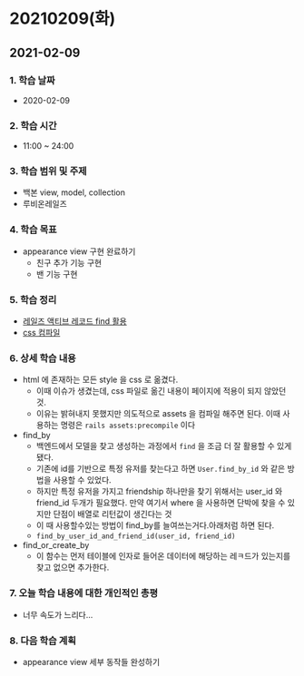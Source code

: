 # 20210209\(화\)

## 2021-02-09

### 1. 학습 날짜

* 2020-02-09

### 2. 학습 시간

* 11:00 ~ 24:00

### 3. 학습 범위 및 주제

* 백본 view, model, collection
* 루비온레일즈

### 4. 학습 목표

* appearance view 구현 완료하기
  * 친구 추가 기능 구현
  * 밴 기능 구현

### 5. 학습 정리

* [레일즈 액티브 레코드 find 활용](https://simian114.gitbook.io/blog/undefined/rubyonrails/find)
* [css 컴파일](https://simian114.gitbook.io/blog/undefined/rubyonrails/css)

### 6. 상세 학습 내용

* html 에 존재하는 모든 style 을 css 로 옮겼다.
  * 이때 이슈가 생겼는데, css 파일로 옮긴 내용이 페이지에 적용이 되지 않았던 것.
  * 이유는 밝혀내지 못했지만 의도적으로 assets 을 컴파일 해주면 된다. 이때 사용하는 명령은 `rails assets:precompile` 이다
* find\_by 
  * 백엔드에서 모델을 찾고 생성하는 과정에서 `find` 을 조금 더 잘 활용할 수 있게 됐다.
  * 기존에 id를 기반으로 특정 유저를 찾는다고 하면 `User.find_by_id` 와 같은 방법을 사용할 수 있었다. 
  * 하지만 특정 유저을 가지고 friendship 하나만을 찾기 위해서는 user\_id 와 friend\_id 두개가 필요했다. 만약 여기서 where 을 사용하면 단박에 찾을 수 있지만 단점이 배열로 리턴값이 생긴다는 것
  * 이 때  사용할수있는 방법이 find\_by를 늘여쓰는거다.아래처럼 하면 된다.
  * `find_by_user_id_and_friend_id(user_id, friend_id)`
* find\_or\_create\_by
  * 이 함수는 먼저 테이블에 인자로 들어온 데이터에 해당하는 레ㅋ드가 있는지를 찾고 없으면 추가한다.

### 7. 오늘 학습 내용에 대한 개인적인 총평

* 너무 속도가 느리다... 

### 8. 다음 학습 계획

* appearance view 세부 동작들 완성하기

